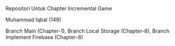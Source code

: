 Repositori Untuk Chapter Incremental Game

Muhammad Iqbal (149)

Branch Main (Chapter-1),
Branch Local Storage (Chapter-8),
Branch Implement Firebase (Chapter-8)
